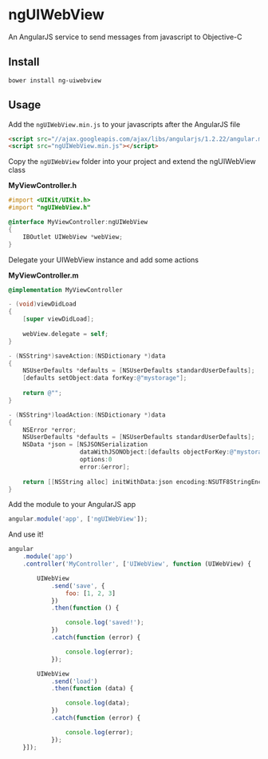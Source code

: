 ngUIWebView
===========

An AngularJS service to send messages from javascript to Objective-C

Install
-------

```
bower install ng-uiwebview
```

Usage
-----

Add the ```ngUIWebView.min.js``` to your javascripts after the AngularJS file

```html
<script src="//ajax.googleapis.com/ajax/libs/angularjs/1.2.22/angular.min.js"></script>
<script src="ngUIWebView.min.js"></script>
```

Copy the ```ngUIWebView``` folder into your project and extend the ngUIWebView class

**MyViewController.h**

```Objective-C
#import <UIKit/UIKit.h>
#import "ngUIWebView.h"

@interface MyViewController:ngUIWebView
{
    IBOutlet UIWebView *webView;
}
```

Delegate your UIWebView instance and add some actions

**MyViewController.m**

```Objective-C
@implementation MyViewController

- (void)viewDidLoad
{
    [super viewDidLoad];
    
    webView.delegate = self;
}

- (NSString*)saveAction:(NSDictionary *)data
{
    NSUserDefaults *defaults = [NSUserDefaults standardUserDefaults];
    [defaults setObject:data forKey:@"mystorage"];
    
    return @"";
}

- (NSString*)loadAction:(NSDictionary *)data
{
    NSError *error;
    NSUserDefaults *defaults = [NSUserDefaults standardUserDefaults];
    NSData *json = [NSJSONSerialization
                    dataWithJSONObject:[defaults objectForKey:@"mystorage"]
                    options:0
                    error:&error];
    
    return [[NSString alloc] initWithData:json encoding:NSUTF8StringEncoding];
}
```

Add the module to your AngularJS app

```javascript
angular.module('app', ['ngUIWebView']);
```

And use it!

```javascript
angular
	.module('app')
	.controller('MyController', ['UIWebView', function (UIWebView) {

	    UIWebView
			.send('save', {
				foo: [1, 2, 3]
			})
			.then(function () {

				console.log('saved!');
			})
			.catch(function (error) {

				console.log(error);
			});

	    UIWebView
	        .send('load')
	        .then(function (data) {

	            console.log(data);
	        })
	        .catch(function (error) {

	            console.log(error);
	        });
	}]);
```
